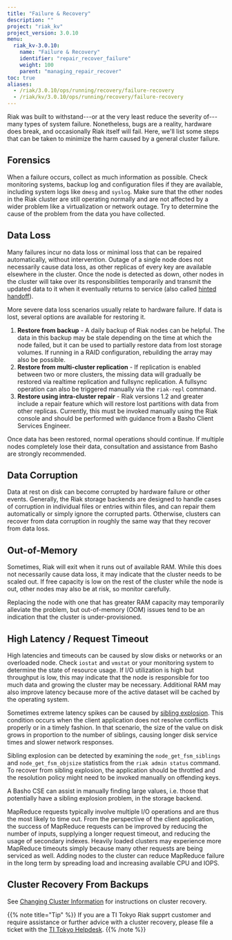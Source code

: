 ```yaml
---
title: "Failure & Recovery"
description: ""
project: "riak_kv"
project_version: 3.0.10
menu:
  riak_kv-3.0.10:
    name: "Failure & Recovery"
    identifier: "repair_recover_failure"
    weight: 100
    parent: "managing_repair_recover"
toc: true
aliases:
  - /riak/3.0.10/ops/running/recovery/failure-recovery
  - /riak/kv/3.0.10/ops/running/recovery/failure-recovery
---
```


Riak was built to withstand---or at the very least reduce the severity
of---many types of system failure. Nonetheless, bugs are a reality,
hardware does break, and occasionally Riak itself will fail. Here, we'll
list some steps that can be taken to minimize the harm caused by a general
cluster failure.

## Forensics

When a failure occurs, collect as much information as possible. Check
monitoring systems, backup log and configuration files if they are
available, including system logs like `dmesg` and `syslog`. Make sure
that the other nodes in the Riak cluster are still operating normally and
are not affected by a wider problem like a virtualization or network outage.
Try to determine the cause of the problem from the data you have collected.

## Data Loss

Many failures incur no data loss or minimal loss that can be
repaired automatically, without intervention. Outage of a single node
does not necessarily cause data loss, as other replicas of every key are
available elsewhere in the cluster. Once the node is detected as down,
other nodes in the cluster will take over its responsibilities
temporarily and transmit the updated data to it when it eventually
returns to service (also called [hinted handoff]({{<baseurl>}}riak/kv/3.0.10/learn/glossary/#hinted-handoff)).

More severe data loss scenarios usually relate to hardware failure.
If data is lost, several options are available for restoring it.

1. **Restore from backup** - A daily backup of Riak nodes can be helpful.
    The data in this backup may be stale depending on the time at which
    the node failed, but it can be used to partially restore data from
    lost storage volumes. If running in a RAID configuration, rebuilding
    the array may also be possible.
2. **Restore from multi-cluster replication** - If replication is enabled
    between two or more clusters, the missing data will gradually be
    restored via realtime replication and fullsync replication. A
    fullsync operation can also be triggered manually via the `riak-repl`
    command.
3. **Restore using intra-cluster repair** - Riak versions 1.2 and greater
    include a repair feature which will restore lost partitions with
    data from other replicas. Currently, this must be invoked manually
    using the Riak console and should be performed with guidance from a
    Basho Client Services Engineer.

Once data has been restored, normal operations should continue. If
multiple nodes completely lose their data, consultation and assistance
from Basho are strongly recommended.

## Data Corruption

Data at rest on disk can become corrupted by hardware failure or other
events. Generally, the Riak storage backends are designed to handle
cases of corruption in individual files or entries within files, and can
repair them automatically or simply ignore the corrupted parts.
Otherwise, clusters can recover from data corruption in roughly the same
way that they recover from data loss.

## Out-of-Memory

Sometimes, Riak will exit when it runs out of available RAM. While this
does not necessarily cause data loss, it may indicate that the cluster
needs to be scaled out. If free capacity is low on the rest of the cluster while the node is out, other nodes may also be at risk, so monitor carefully.

Replacing the node with one that has greater RAM capacity may temporarily
alleviate the problem, but out-of-memory (OOM) issues tend to be an indication
that the cluster is under-provisioned.

## High Latency / Request Timeout

High latencies and timeouts can be caused by slow disks or networks or an
overloaded node. Check `iostat` and `vmstat` or your monitoring system to
determine the state of resource usage. If I/O utilization is high but
throughput is low, this may indicate that the node is responsible for
too much data and growing the cluster may be necessary. Additional RAM
may also improve latency because more of the active dataset will be
cached by the operating system.

Sometimes extreme latency spikes can be caused by [sibling explosion]({{<baseurl>}}riak/kv/3.0.10/developing/usage/conflict-resolution#siblings). This condition occurs when the client application does not resolve conflicts properly or in a timely fashion. In that scenario, the size of the value on disk grows in proportion to
the number of siblings, causing longer disk service times and slower
network responses.

Sibling explosion can be detected by examining the `node_get_fsm_siblings`
and `node_get_fsm_objsize` statistics from the `riak admin status` command.
To recover from sibling explosion, the application should be throttled and
the resolution policy might need to be invoked manually on offending keys.

A Basho CSE can assist in manually finding large values, i.e. those that
potentially have a sibling explosion problem, in the storage backend.

MapReduce requests typically involve multiple I/O operations and are
thus the most likely to time out. From the perspective of the client
application, the success of MapReduce requests can be improved by reducing the
number of inputs, supplying a longer request timeout, and reducing the usage
of secondary indexes. Heavily loaded clusters may experience more MapReduce
timeouts simply because many other requests are being serviced as well. Adding
nodes to the cluster can reduce MapReduce failure in the long term by
spreading load and increasing available CPU and IOPS.

## Cluster Recovery From Backups

See [Changing Cluster Information]({{<baseurl>}}riak/kv/3.0.10/using/cluster-operations/changing-cluster-info/#clusters-from-backups) for instructions on cluster recovery.

{{% note title="Tip" %}}
If you are a TI Tokyo Riak supprt customer and require assistance or
further advice with a cluster recovery, please file a ticket with the
<a href="https://support.tiot.jp">TI Tokyo Helpdesk</a>.
{{% /note %}}

